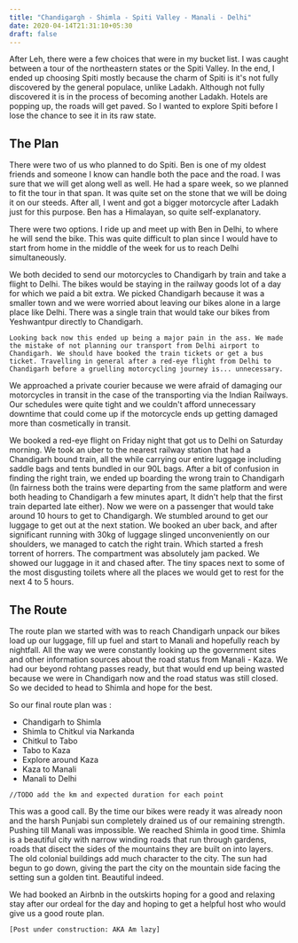 ```yaml
---
title: "Chandigargh - Shimla - Spiti Valley - Manali - Delhi"
date: 2020-04-14T21:31:10+05:30
draft: false
---
```






After Leh, there were a few choices that were in my bucket list. I was caught between a tour of the northeastern states or the Spiti Valley. In the end, I ended up choosing Spiti mostly because the charm of Spiti is it's not fully discovered by the general populace, unlike Ladakh. Although not fully discovered it is in the process of becoming another Ladakh. Hotels are popping up, the roads will get paved. So I wanted to explore Spiti before I lose the chance to see it in its raw state.



## The Plan



There were two of us who planned to do Spiti. Ben is one of my oldest friends and someone I know can handle both the pace and the road. I was sure that we will get along well as well. He had a spare week, so we planned to fit the tour in that span. It was quite set on the stone that we will be doing it on our steeds. After all, I went and got a bigger motorcycle after Ladakh just for this purpose. Ben has a Himalayan, so quite self-explanatory.



There were two options. I ride up and meet up with Ben in Delhi, to where he will send the bike. This was quite difficult to plan since I would have to start from home in the middle of the week for us to reach Delhi simultaneously.

We both decided to send our motorcycles to Chandigarh by train and take a flight to Delhi. The bikes would be staying in the railway goods lot of a day for which we paid a bit extra. We picked Chandigarh because it was a smaller town and we were worried about leaving our bikes alone in a large place like Delhi. There was a single train that would take our bikes from Yeshwantpur directly to Chandigarh.

```
Looking back now this ended up being a major pain in the ass. We made the mistake of not planning our transport from Delhi airport to Chandigarh. We should have booked the train tickets or get a bus ticket. Travelling in general after a red-eye flight from Delhi to Chandigarh before a gruelling motorcycling journey is... unnecessary.
```


We approached a private courier because we were afraid of damaging our motorcycles in transit in the case of the transporting via the Indian Railways. Our schedules were quite tight and we couldn't afford unnecessary downtime that could come up if the motorcycle ends up getting damaged more than cosmetically in transit.


We booked a red-eye flight on Friday night that got us to Delhi on Saturday morning. We took an uber to the nearest railway station that had a Chandigarh bound train, all the while carrying our entire luggage including saddle bags and tents bundled in our 90L bags. After a bit of confusion in finding the right train, we ended up boarding the wrong train to Chandigarh (In fairness both the trains were departing from the same platform and were both heading to Chandigarh a few minutes apart, It didn't help that the first train departed late either). Now we were on a passenger that would take around 10 hours to get to Chandigargh. We stumbled around to get our luggage to get out at the next station.  We booked an uber back, and after significant running with 30kg of luggage slinged unconveniently on our shoulders, we managed to catch the right train. Which started a fresh torrent of horrers. The compartment was absolutely jam packed. We showed our luggage in it and chased after. The tiny spaces next to some of the most disgusting toilets where all the places we would get to rest for the next 4 to 5 hours.


## The Route

The route plan we started with was to reach Chandigarh unpack our bikes load up our luggage, fill up fuel and start to Manali and hopefully reach by nightfall. All the way we were constantly looking up the government sites and other information sources about the road status from Manali - Kaza. We had our beyond rohtang passes ready, but that would end up being wasted because we were in Chandigarh now and the road status was still closed. So we decided to head to Shimla and hope for the best.

So our final route plan was :
* Chandigarh to Shimla
* Shimla to Chitkul via Narkanda
* Chitkul to Tabo
* Tabo to Kaza
* Explore around Kaza
* Kaza to Manali
* Manali to Delhi

`//TODO add the km and expected duration for each point`

This was a good call. By the time our bikes were ready it was already noon and the harsh Punjabi sun completely drained us of our remaining strength. Pushing till Manali was impossible. We reached Shimla in good time. Shimla is a beautiful city with narrow winding roads that run through gardens, roads that disect the sides of the mountains they are built on into layers. The old colonial buildings add much character to the city. The sun had begun to go down, giving the part the city on the mountain side facing the setting sun a golden tint. Beautiful indeed.

We had booked an Airbnb in the outskirts hoping for a good and relaxing stay after our ordeal for the day and hoping to get a helpful host who would give us a good route plan.


`[Post under construction: AKA Am lazy]`
